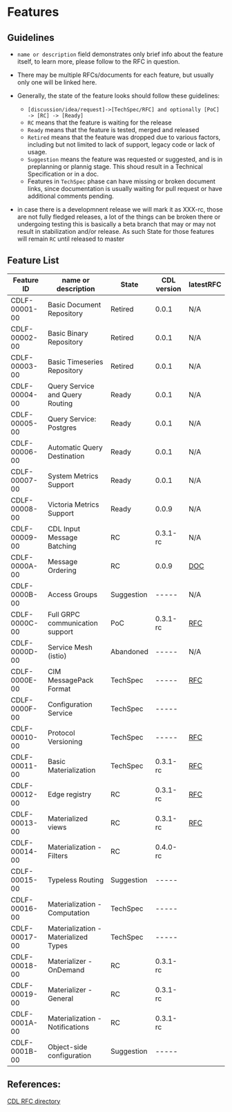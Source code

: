 # Features

## Guidelines
* `name or description` field demonstrates only brief info about the feature itself, to learn more, please follow to the RFC in question.
* There may be multiple RFCs/documents for each feature, but usually only one will be linked here.
* Generally, the state of the feature looks should follow these guidelines:
  - `[discussion/idea/request]->[TechSpec/RFC] and optionally [PoC] -> [RC] -> [Ready]`
  - `RC` means that the feature is waiting for the release
  - `Ready` means that the feature is tested, merged and released
  - `Retired` means that the feature was dropped due to various factors, including but not limited to lack of support, legacy code or lack of usage.
  - `Suggestion` means the feature was requested or suggested, and is in preplanning or plannig stage. This shoud result in a Technical Specification or in a doc.
  - Features in `TechSpec` phase can have missing or broken document links, since documentation is usually waiting for pull request or have additional comments pending.

* in case there is a developmnent release we will mark it as XXX-rc, those are not fully fledged releases, a lot of the things can be broken there or undergoing testing
  this is basically a beta branch that may or may not result in stabilization and/or release. As such State for those features will remain `RC` until released to master

## Feature List
| Feature ID    | name or description                            | State      | CDL version | latestRFC                                         |
|---------------|------------------------------------------------|------------|-------------|---------------------------------------------------|
| CDLF-00001-00 | Basic Document Repository                      | Retired    | 0.0.1       | N/A                                               |
| CDLF-00002-00 | Basic Binary Repository                        | Retired    | 0.0.1       | N/A                                               |
| CDLF-00003-00 | Basic Timeseries Repository                    | Retired    | 0.0.1       | N/A                                               |
| CDLF-00004-00 | Query Service and Query Routing                | Ready      | 0.0.1       | N/A                                               |
| CDLF-00005-00 | Query Service: Postgres                        | Ready      | 0.0.1       | N/A                                               |
| CDLF-00006-00 | Automatic Query Destination                    | Ready      | 0.0.1       | N/A                                               |
| CDLF-00007-00 | System Metrics Support                         | Ready      | 0.0.1       | N/A                                               |
| CDLF-00008-00 | Victoria Metrics Support                       | Ready      | 0.0.9       | N/A                                               |
| CDLF-00009-00 | CDL Input Message Batching                     | RC         | 0.3.1-rc    | N/A                                               |
| CDLF-0000A-00 | Message Ordering                               | RC         | 0.0.9       | [DOC](./ordering.md)                              |
| CDLF-0000B-00 | Access Groups                                  | Suggestion | -----       | N/A                                               |
| CDLF-0000C-00 | Full GRPC communication support                | PoC        | 0.3.1-rc    | [RFC](../rfc/CDLF-0000C-00-rfc-01.md)             |
| CDLF-0000D-00 | Service Mesh (istio)                           | Abandoned  | -----       | N/A                                               |
| CDLF-0000E-00 | CIM MessagePack Format                         | TechSpec   | -----       | [RFC](../rfc/CDLF-0000E-00-rfc-01.md)             |
| CDLF-0000F-00 | Configuration Service                          | TechSpec   | -----       |                                                   |
| CDLF-00010-00 | Protocol Versioning                            | TechSpec   | -----       | [RFC](../rfc/CDLF-00010-00-rfc-01.md)             |
| CDLF-00011-00 | Basic Materialization                          | TechSpec   | 0.3.1-rc    | [RFC](../rfc/CDLF-00011-00-rfc-01.md)             |
| CDLF-00012-00 | Edge registry                                  | RC         | 0.3.1-rc    | [RFC](../rfc/CDLF-00012-00-rfc-01.md)             |
| CDLF-00013-00 | Materialized views                             | RC         | 0.3.1-rc    | [RFC](../rfc/CDLF-00013-00-rfc-01.md)             |
| CDLF-00014-00 | Materialization - Filters                      | RC         | 0.4.0-rc    |                                                   |
| CDLF-00015-00 | Typeless Routing                               | Suggestion | -----       |                                                   |
| CDLF-00016-00 | Materialization - Computation                  | TechSpec   | -----       |                                                   |
| CDLF-00017-00 | Materialization - Materialized Types           | TechSpec   | -----       |                                                   |
| CDLF-00018-00 | Materializer - OnDemand                        | RC         | 0.3.1-rc    |                                                   |
| CDLF-00019-00 | Materializer - General                         | RC         | 0.3.1-rc    |                                                   |
| CDLF-0001A-00 | Materialization - Notifications                | RC         | 0.3.1-rc    |                                                   |
| CDLF-0001B-00 | Object-side configuration                      | Suggestion | -----       |                                                   |

## References:
[CDL RFC directory](https://github.com/epiphany-platform/CommonDataLayer/tree/develop/docs/rfc)

